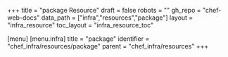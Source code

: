 +++
title = "package Resource"
draft = false
robots = ""
gh_repo = "chef-web-docs"
data_path = ["infra","resources","package"]
layout = "infra_resource"
toc_layout = "infra_resource_toc"

[menu]
  [menu.infra]
    title = "package"
    identifier = "chef_infra/resources/package"
    parent = "chef_infra/resources"
+++

<!-- The contents of this page are automatically generated from the package.yaml file in the data directory. -->
<!-- To suggest a change, edit the https://github.com/chef/chef/blob/master/lib/chef/resource/package.rb file
      and submit a pull request to the https://github.com/chef/chef repository. -->
